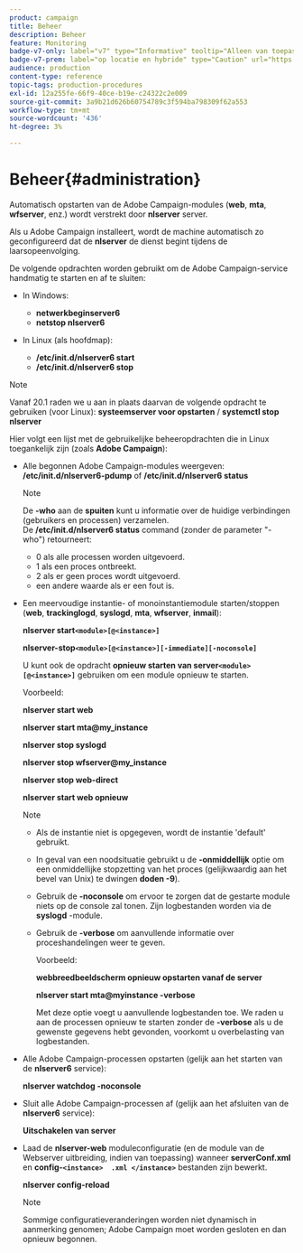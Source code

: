 ```yaml
---
product: campaign
title: Beheer
description: Beheer
feature: Monitoring
badge-v7-only: label="v7" type="Informative" tooltip="Alleen van toepassing op Campaign Classic v7"
badge-v7-prem: label="op locatie en hybride" type="Caution" url="https://experienceleague.adobe.com/docs/campaign-classic/using/installing-campaign-classic/architecture-and-hosting-models/hosting-models-lp/hosting-models.html?lang=nl" tooltip="Alleen van toepassing op on-premise en hybride implementaties"
audience: production
content-type: reference
topic-tags: production-procedures
exl-id: 12a255fe-66f9-40ce-b19e-c24322c2e009
source-git-commit: 3a9b21d626b60754789c3f594ba798309f62a553
workflow-type: tm+mt
source-wordcount: '436'
ht-degree: 3%

---
```


# Beheer{#administration}



Automatisch opstarten van de Adobe Campaign-modules (**web**, **mta**, **wfserver**, enz.) wordt verstrekt door **nlserver** server.

Als u Adobe Campaign installeert, wordt de machine automatisch zo geconfigureerd dat de **nlserver** de dienst begint tijdens de laarsopeenvolging.

De volgende opdrachten worden gebruikt om de Adobe Campaign-service handmatig te starten en af te sluiten:

* In Windows:

   * **netwerkbeginserver6**
   * **netstop nlserver6**

* In Linux (als hoofdmap):

   * **/etc/init.d/nlserver6 start**
   * **/etc/init.d/nlserver6 stop**

>[!NOTE]
>
>Vanaf 20.1 raden we u aan in plaats daarvan de volgende opdracht te gebruiken (voor Linux): **systeemserver voor opstarten** / **systemctl stop nlserver**

Hier volgt een lijst met de gebruikelijke beheeropdrachten die in Linux toegankelijk zijn (zoals **Adobe Campaign**):

* Alle begonnen Adobe Campaign-modules weergeven: **/etc/init.d/nlserver6-pdump** of **/etc/init.d/nlserver6 status**

  >[!NOTE]
  >
  >De **-who** aan de **spuiten** kunt u informatie over de huidige verbindingen (gebruikers en processen) verzamelen.\
  >De **/etc/init.d/nlserver6 status** command (zonder de parameter &quot;-who&quot;) retourneert:
  >
  >    * 0 als alle processen worden uitgevoerd.
  >    * 1 als een proces ontbreekt.
  >    * 2 als er geen proces wordt uitgevoerd.
  >    * een andere waarde als er een fout is.
  >

* Een meervoudige instantie- of monoinstantiemodule starten/stoppen (**web**, **trackinglogd**, **syslogd**, **mta**, **wfserver**, **inmail**):

  **nlserver start`<module>[@<instance>]`**

  **nlserver-stop`<module>[@<instance>][-immediate][-noconsole]`**

  U kunt ook de opdracht **opnieuw starten van server`<module>[@<instance>]`** gebruiken om een module opnieuw te starten.

  Voorbeeld:

  **nlserver start web**

  **nlserver start mta@my_instance**

  **nlserver stop syslogd**

  **nlserver stop wfserver@my_instance**

  **nlserver stop web-direct**

  **nlserver start web opnieuw**

  >[!NOTE]
  >
  >* Als de instantie niet is opgegeven, wordt de instantie &#39;default&#39; gebruikt.
  >* In geval van een noodsituatie gebruikt u de **-onmiddellijk** optie om een onmiddellijke stopzetting van het proces (gelijkwaardig aan het bevel van Unix) te dwingen **doden -9**).
  >* Gebruik de **-noconsole** om ervoor te zorgen dat de gestarte module niets op de console zal tonen. Zijn logbestanden worden via de **syslogd** -module.
  >* Gebruik de **-verbose** om aanvullende informatie over proceshandelingen weer te geven.
  >
  >   Voorbeeld:
  >
  >   **webbreedbeeldscherm opnieuw opstarten vanaf de server**
  >
  >   **nlserver start mta@myinstance -verbose**
  >
  >   Met deze optie voegt u aanvullende logbestanden toe. We raden u aan de processen opnieuw te starten zonder de **-verbose** als u de gewenste gegevens hebt gevonden, voorkomt u overbelasting van logbestanden.

* Alle Adobe Campaign-processen opstarten (gelijk aan het starten van de **nlserver6** service):

  **nlserver watchdog -noconsole**

* Sluit alle Adobe Campaign-processen af (gelijk aan het afsluiten van de **nlserver6** service):

  **Uitschakelen van server**

* Laad de **nlserver-web** moduleconfiguratie (en de module van de Webserver uitbreiding, indien van toepassing) wanneer **serverConf.xml** en **config-`<instance>  .xml </instance>`** bestanden zijn bewerkt.

  **nlserver config-reload**

  >[!NOTE]
  >
  >Sommige configuratieveranderingen worden niet dynamisch in aanmerking genomen; Adobe Campaign moet worden gesloten en dan opnieuw begonnen.
